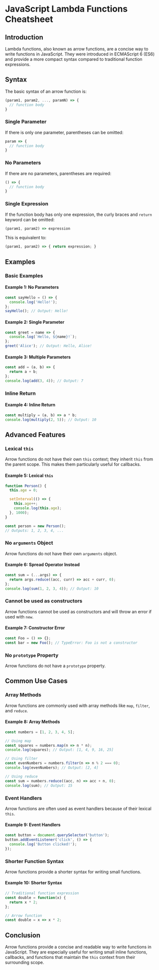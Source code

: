 # JavaScript Lambda Functions Cheatsheet

## Introduction
Lambda functions, also known as arrow functions, are a concise way to write functions in JavaScript. They were introduced in ECMAScript 6 (ES6) and provide a more compact syntax compared to traditional function expressions.

## Syntax
The basic syntax of an arrow function is:
```javascript
(param1, param2, ..., paramN) => { 
  // function body
}
```

### Single Parameter
If there is only one parameter, parentheses can be omitted:
```javascript
param => {
  // function body
}
```

### No Parameters
If there are no parameters, parentheses are required:
```javascript
() => {
  // function body
}
```

### Single Expression
If the function body has only one expression, the curly braces and `return` keyword can be omitted:
```javascript
(param1, param2) => expression
```
This is equivalent to:
```javascript
(param1, param2) => { return expression; }
```

## Examples

### Basic Examples
#### Example 1: No Parameters
```javascript
const sayHello = () => {
  console.log('Hello!');
};
sayHello(); // Output: Hello!
```

#### Example 2: Single Parameter
```javascript
const greet = name => {
  console.log(`Hello, ${name}!`);
};
greet('Alice'); // Output: Hello, Alice!
```

#### Example 3: Multiple Parameters
```javascript
const add = (a, b) => {
  return a + b;
};
console.log(add(3, 4)); // Output: 7
```

### Inline Return
#### Example 4: Inline Return
```javascript
const multiply = (a, b) => a * b;
console.log(multiply(2, 5)); // Output: 10
```

## Advanced Features

### Lexical `this`
Arrow functions do not have their own `this` context; they inherit `this` from the parent scope. This makes them particularly useful for callbacks.

#### Example 5: Lexical `this`
```javascript
function Person() {
  this.age = 0;

  setInterval(() => {
    this.age++;
    console.log(this.age);
  }, 1000);
}

const person = new Person();
// Outputs: 1, 2, 3, 4, ...
```

### No `arguments` Object
Arrow functions do not have their own `arguments` object.

#### Example 6: Spread Operator Instead
```javascript
const sum = (...args) => {
  return args.reduce((acc, curr) => acc + curr, 0);
};
console.log(sum(1, 2, 3, 4)); // Output: 10
```

### Cannot be used as constructors
Arrow functions cannot be used as constructors and will throw an error if used with `new`.

#### Example 7: Constructor Error
```javascript
const Foo = () => {};
const bar = new Foo(); // TypeError: Foo is not a constructor
```

### No `prototype` Property
Arrow functions do not have a `prototype` property.

## Common Use Cases

### Array Methods
Arrow functions are commonly used with array methods like `map`, `filter`, and `reduce`.

#### Example 8: Array Methods
```javascript
const numbers = [1, 2, 3, 4, 5];

// Using map
const squares = numbers.map(n => n * n);
console.log(squares); // Output: [1, 4, 9, 16, 25]

// Using filter
const evenNumbers = numbers.filter(n => n % 2 === 0);
console.log(evenNumbers); // Output: [2, 4]

// Using reduce
const sum = numbers.reduce((acc, n) => acc + n, 0);
console.log(sum); // Output: 15
```

### Event Handlers
Arrow functions are often used as event handlers because of their lexical `this`.

#### Example 9: Event Handlers
```javascript
const button = document.querySelector('button');
button.addEventListener('click', () => {
  console.log('Button clicked!');
});
```

### Shorter Function Syntax
Arrow functions provide a shorter syntax for writing small functions.

#### Example 10: Shorter Syntax
```javascript
// Traditional function expression
const double = function(x) {
  return x * 2;
};

// Arrow function
const double = x => x * 2;
```

## Conclusion
Arrow functions provide a concise and readable way to write functions in JavaScript. They are especially useful for writing small inline functions, callbacks, and functions that maintain the `this` context from their surrounding scope.
